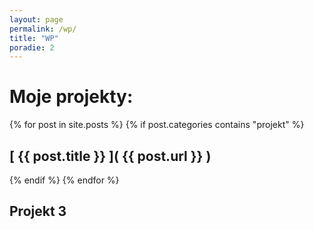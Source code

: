 ```yaml
---
layout: page
permalink: /wp/
title: "WP"
poradie: 2
---
```


# Moje projekty:

{% for post in site.posts %}
{% if post.categories contains "projekt" %}
## [ {{ post.title }} ]( {{ post.url }} )  
{% endif %}
{% endfor %}

## Projekt 3
